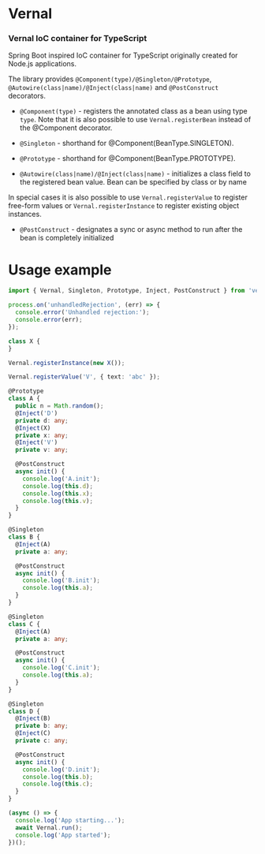 # Vernal
### Vernal IoC container for TypeScript

Spring Boot inspired IoC container for TypeScript originally created for Node.js applications.

The library provides `@Component(type)/@Singleton/@Prototype`, `@Autowire(class|name)/@Inject(class|name)` and `@PostConstruct` decorators.

- `@Component(type)` - registers the annotated class as a bean using type `type`. Note that it is also possible to use `Vernal.registerBean` instead of the @Component decorator.

- `@Singleton` - shorthand for @Component(BeanType.SINGLETON).

- `@Prototype` - shorthand for @Component(BeanType.PROTOTYPE).

- `@Autowire(class|name)/@Inject(class|name)` - initializes a class field to the registered bean value. Bean can be specified by class or by name

In special cases it is also possible to use `Vernal.registerValue` to register free-form values or `Vernal.registerInstance` to register existing object instances.

- `@PostConstruct` - designates a sync or async method to run after the bean is completely initialized

# Usage example

```typescript
import { Vernal, Singleton, Prototype, Inject, PostConstruct } from 'vernal';

process.on('unhandledRejection', (err) => {
  console.error('Unhandled rejection:');
  console.error(err);
});

class X {
}

Vernal.registerInstance(new X());

Vernal.registerValue('V', { text: 'abc' });

@Prototype
class A {
  public n = Math.random();
  @Inject('D')
  private d: any;
  @Inject(X)
  private x: any;
  @Inject('V')
  private v: any;

  @PostConstruct
  async init() {
    console.log('A.init');
    console.log(this.d);
    console.log(this.x);
    console.log(this.v);
  }
}

@Singleton
class B {
  @Inject(A)
  private a: any;

  @PostConstruct
  async init() {
    console.log('B.init');
    console.log(this.a);
  }
}

@Singleton
class C {
  @Inject(A)
  private a: any;

  @PostConstruct
  async init() {
    console.log('C.init');
    console.log(this.a);
  }
}

@Singleton
class D {
  @Inject(B)
  private b: any;
  @Inject(C)
  private c: any;

  @PostConstruct
  async init() {
    console.log('D.init');
    console.log(this.b);
    console.log(this.c);
  }
}

(async () => {
  console.log('App starting...');
  await Vernal.run();
  console.log('App started');
})();
```
